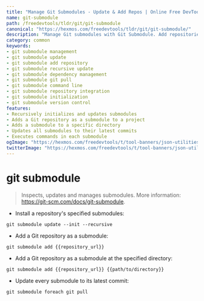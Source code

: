 ```yaml
---
title: "Manage Git Submodules - Update & Add Repos | Online Free DevTools by Hexmos"
name: git-submodule
path: /freedevtools/tldr/git/git-submodule
canonical: "https://hexmos.com/freedevtools/tldr/git/git-submodule/"
description: "Manage Git submodules with Git Submodule. Add repositories, update submodules, and keep dependencies current. Free online tool, no registration required."
category: common
keywords:
- git submodule management
- git submodule update
- git submodule add repository
- git submodule recursive update
- git submodule dependency management
- git submodule git pull
- git submodule command line
- git submodule repository integration
- git submodule initialization
- git submodule version control
features:
- Recursively initializes and updates submodules
- Adds a Git repository as a submodule to a project
- Adds a submodule to a specific directory
- Updates all submodules to their latest commits
- Executes commands in each submodule
ogImage: "https://hexmos.com/freedevtools/t/tool-banners/json-utilities-banner.png"
twitterImage: "https://hexmos.com/freedevtools/t/tool-banners/json-utilities-banner.png"
---
```


# git submodule

> Inspects, updates and manages submodules.
> More information: <https://git-scm.com/docs/git-submodule>.

- Install a repository's specified submodules:

`git submodule update --init --recursive`

- Add a Git repository as a submodule:

`git submodule add {{repository_url}}`

- Add a Git repository as a submodule at the specified directory:

`git submodule add {{repository_url}} {{path/to/directory}}`

- Update every submodule to its latest commit:

`git submodule foreach git pull`
